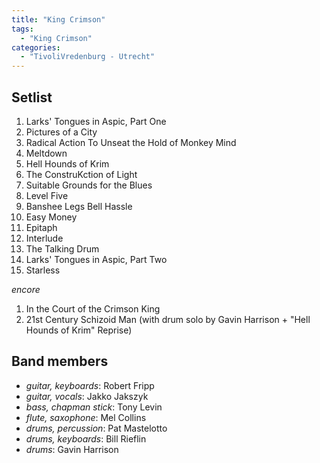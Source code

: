 ```yaml
---
title: "King Crimson"
tags:
  - "King Crimson"
categories:
  - "TivoliVredenburg - Utrecht"
---
```

Setlist
-------
1. Larks' Tongues in Aspic, Part One
1. Pictures of a City
1. Radical Action To Unseat the Hold of Monkey Mind
1. Meltdown
1. Hell Hounds of Krim
1. The ConstruKction of Light
1. Suitable Grounds for the Blues
1. Level Five
1. Banshee Legs Bell Hassle
1. Easy Money
1. Epitaph
1. Interlude
1. The Talking Drum
1. Larks' Tongues in Aspic, Part Two
1. Starless

_encore_

1. In the Court of the Crimson King
1. 21st Century Schizoid Man (with drum solo by Gavin Harrison + "Hell Hounds of Krim" Reprise)

Band members
------------
* _guitar, keyboards_: Robert Fripp
* _guitar, vocals_: Jakko Jakszyk
* _bass, chapman stick_: Tony Levin
* _flute, saxophone_: Mel Collins
* _drums, percussion_: Pat Mastelotto
* _drums, keyboards_: Bill Rieflin
* _drums_: Gavin Harrison

